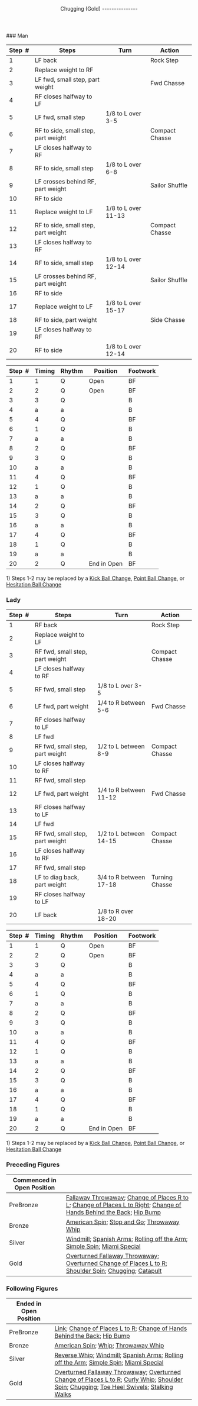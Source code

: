 <header>Chugging (Gold)
---------------

 </header>### Man

 | **Step<span style="color:white">\_</span>\#** | **Steps** | **Turn** | **Action** |
|---|---|---|---|
| 1 | LF back |  | Rock Step |
| 2 | Replace weight to RF |  |
| 3 | LF fwd, small step, part weight |  | Fwd Chasse |
| 4 | RF closes halfway to LF |  |
| 5 | LF fwd, small step | 1/8 to L over 3-5 |
| 6 | RF to side, small step, part weight |  | Compact Chasse |
| 7 | LF closes halfway to RF |  |
| 8 | RF to side, small step | 1/8 to L over 6-8 |
| 9 | LF crosses behind RF, part weight |  | Sailor Shuffle |
| 10 | RF to side |  |
| 11 | Replace weight to LF | 1/8 to L over 11-13 |
| 12 | RF to side, small step, part weight |  | Compact Chasse |
| 13 | LF closes halfway to RF |  |
| 14 | RF to side, small step | 1/8 to L over 12-14 |
| 15 | LF crosses behind RF, part weight |  | Sailor Shuffle |
| 16 | RF to side |  |
| 17 | Replace weight to LF | 1/8 to L over 15-17 |
| 18 | RF to side, part weight |  | Side Chasse |
| 19 | LF closes halfway to RF |  |
| 20 | RF to side | 1/8 to L over 12-14 |

 | **Step<span style="color:white">\_</span>\#** | **Timing** | **Rhythm** | **Position** | **Footwork** |
|---|---|---|---|---|
| 1 | 1 | Q | Open | BF |
| 2 | 2 | Q | Open | BF |
| 3 | 3 | Q |  | B |
| 4 | a | a |  | B |
| 5 | 4 | Q |  | BF |
| 6 | 1 | Q |  | B |
| 7 | a | a |  | B |
| 8 | 2 | Q |  | BF |
| 9 | 3 | Q |  | B |
| 10 | a | a |  | B |
| 11 | 4 | Q |  | BF |
| 12 | 1 | Q |  | B |
| 13 | a | a |  | B |
| 14 | 2 | Q |  | BF |
| 15 | 3 | Q |  | B |
| 16 | a | a |  | B |
| 17 | 4 | Q |  | BF |
| 18 | 1 | Q |  | B |
| 19 | a | a |  | B |
| 20 | 2 | Q | End in Open | BF |

1\) Steps 1-2 may be replaced by a [Kick Ball Change](../technique/j_kick_ball_change.md), [Point Ball Change](../technique/j_point_ball_change.md), or [Hesitation Ball Change](../technique/j_hesitation_ball_change.md)

### Lady

 | **Step<span style="color:white">\_</span>\#** | **Steps** | **Turn** | **Action** |
|---|---|---|---|
| 1 | RF back |  | Rock Step |
| 2 | Replace weight to LF |  |
| 3 | RF fwd, small step, part weight |  | Compact Chasse |
| 4 | LF closes halfway to RF |  |
| 5 | RF fwd, small step | 1/8 to L over 3-5 |
| 6 | LF fwd, part weight | 1/4 to R between 5-6 | Fwd Chasse |
| 7 | RF closes halfway to LF |  |
| 8 | LF fwd |  |
| 9 | RF fwd, small step, part weight | 1/2 to L between 8-9 | Compact Chasse |
| 10 | LF closes halfway to RF |  |
| 11 | RF fwd, small step |  |
| 12 | LF fwd, part weight | 1/4 to R between 11-12 | Fwd Chasse |
| 13 | RF closes halfway to LF |  |
| 14 | LF fwd |  |
| 15 | RF fwd, small step, part weight | 1/2 to L between 14-15 | Compact Chasse |
| 16 | LF closes halfway to RF |  |
| 17 | RF fwd, small step |  |
| 18 | LF to diag back, part weight | 3/4 to R between 17-18 | Turning Chasse |
| 19 | RF closes halfway to LF |  |
| 20 | LF back | 1/8 to R over 18-20 |

 | **Step<span style="color:white">\_</span>\#** | **Timing** | **Rhythm** | **Position** | **Footwork** |
|---|---|---|---|---|
| 1 | 1 | Q | Open | BF |
| 2 | 2 | Q | Open | BF |
| 3 | 3 | Q |  | B |
| 4 | a | a |  | B |
| 5 | 4 | Q |  | BF |
| 6 | 1 | Q |  | B |
| 7 | a | a |  | B |
| 8 | 2 | Q |  | BF |
| 9 | 3 | Q |  | B |
| 10 | a | a |  | B |
| 11 | 4 | Q |  | BF |
| 12 | 1 | Q |  | B |
| 13 | a | a |  | B |
| 14 | 2 | Q |  | BF |
| 15 | 3 | Q |  | B |
| 16 | a | a |  | B |
| 17 | 4 | Q |  | BF |
| 18 | 1 | Q |  | B |
| 19 | a | a |  | B |
| 20 | 2 | Q | End in Open | BF |

1\) Steps 1-2 may be replaced by a [Kick Ball Change](../technique/j_kick_ball_change.md), [Point Ball Change](../technique/j_point_ball_change.md), or [Hesitation Ball Change](../technique/j_hesitation_ball_change.md)

### Preceding Figures

 | **Commenced in Open Position** |  |
|---|---|
| PreBronze | [Fallaway Throwaway](fallaway_throwaway.md); [Change of Places R to L](change_RL.md); [Change of Places L to Right](change_LR.md); [Change of Hands Behind the Back](behind_back.md); [Hip Bump](hip_bump.md) |
| Bronze | [American Spin](american_spin.md); [Stop and Go](stop_go.md); [Throwaway Whip](whip_throwaway.md) |
| Silver | [Windmill](windmill.md); [Spanish Arms](spanish_arms.md); [Rolling off the Arm](rolling_off_arm.md); [Simple Spin](simple_spin.md); [Miami Special](miami_special.md) |
| Gold | [Overturned Fallaway Throwaway](overturned_fallaway_throwaway.md); [Overturned Change of Places L to R](overturned_change_of_places_left_right.md); [Shoulder Spin](shoulder_spin.md); [Chugging](chugging.md); [Catapult](catapult.md) |

### Following Figures

 | **Ended in Open Position** |  |
|---|---|
| PreBronze | [Link](link.md); [Change of Places L to R](change_LR.md); [Change of Hands Behind the Back](behind_back.md); [Hip Bump](hip_bump.md) |
| Bronze | [American Spin](american_spin.md); [Whip](whip.md); [Throwaway Whip](whip_throwaway.md) |
| Silver | [Reverse Whip](reverse_whip.md); [Windmill](windmill.md); [Spanish Arms](spanish_arms.md); [Rolling off the Arm](rolling_off_arm.md); [Simple Spin](simple_spin.md); [Miami Special](miami_special.md) |
| Gold | [Overturned Fallaway Throwaway](overturned_fallaway_throwaway.md); [Overturned Change of Places L to R](overturned_change_of_places_left_right.md); [Curly Whip](curly_whip.md); [Shoulder Spin](shoulder_spin.md); [Chugging](chugging.md); [Toe Heel Swivels](toe_heel.md); [Stalking Walks](stalking_walks.md) |